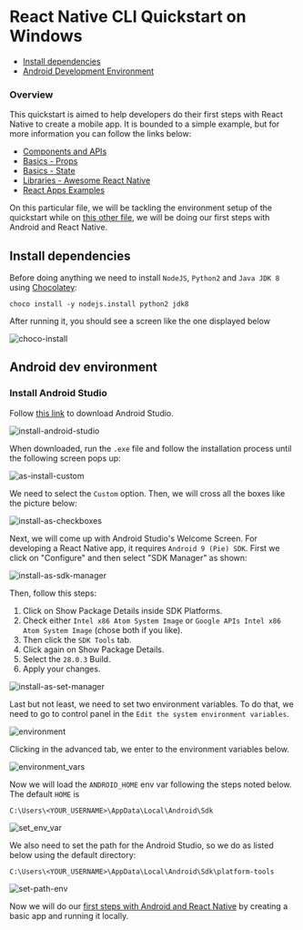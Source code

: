 # React Native CLI Quickstart on Windows
<!-- toc -->

- [Install dependencies](#Install-Dependencies)
- [Android Development Environment](#Android-dev-environment)

<!-- end toc -->

### Overview
This quickstart is aimed to help developers do their first steps with React Native to create a mobile app. It is bounded to a simple example, but for more information you can follow the links below:

- [Components and APIs](https://facebook.github.io/react-native/docs/components-and-apis.html)
- [Basics - Props](https://facebook.github.io/react-native/docs/props)
- [Basics - State](https://facebook.github.io/react-native/docs/state)
- [Libraries - Awesome React Native](http://www.awesome-react-native.com/)
- [React Apps Examples](https://github.com/ReactNativeNews/React-Native-Apps)

On this particular file, we will be tackling the environment setup of the quickstart while on [this other file](./first-steps-android), we will be doing our first steps with Android and React Native.

## Install dependencies

Before doing anything we need to install `NodeJS`, `Python2` and `Java JDK 8` using [Chocolatey](https://chocolatey.org/):

```
choco install -y nodejs.install python2 jdk8 
```

After running it, you should see a screen like the one displayed below

![choco-install](./images/choco-install.png)

## Android dev environment
### Install Android Studio

Follow [this link](https://developer.android.com/studio/index.html) to download Android Studio.

![install-android-studio](./images/install-as.png)

When downloaded, run the `.exe` file and follow the installation process until the following screen pops up:

![as-install-custom](./images/as-install-custom.png)

We need to select the `Custom` option. Then, we will cross all the boxes like the picture below:

![install-as-checkboxes](./images/install-as-checkboxes.png)

Next, we will come up with Android Studio's Welcome Screen. For developing a React Native app, it requires `Android 9 (Pie) SDK`. First we click on "Configure" and then select "SDK Manager" as shown:

![install-as-sdk-manager](./images/install-as-sdk-manager.png)

Then, follow this steps:

1. Click on Show Package Details inside SDK Platforms.
2. Check either `Intel x86 Atom System Image` or `Google APIs Intel x86 Atom System Image` (chose both if you like).
3. Then click the `SDK Tools` tab.
4. Click again on Show Package Details.
5. Select the `28.0.3` Build.
6. Apply your changes.

![install-as-set-manager](./images/install-as-set-manager.png)

Last but not least, we need to set two environment variables. To do that, we need to go to control panel in the `Edit the system environment variables`.

![environment](./images/environment.png)

Clicking in the advanced tab, we enter to the environment variables below.

![environment_vars](./images/environment_vars.png)

Now we will load the `ANDROID_HOME` env var following the steps noted below. The default `HOME` is
```
C:\Users\<YOUR_USERNAME>\AppData\Local\Android\Sdk
```
![set_env_var](./images/set_env_var.png)

We also need to set the path for the Android Studio, so we do as listed below using the default directory:
```
C:\Users\<YOUR_USERNAME>\AppData\Local\Android\Sdk\platform-tools
```
![set-path-env](./images/set-path-env.png)

Now we will do our [first steps with Android and React Native](./first-steps-android) by creating a basic app and running it locally.